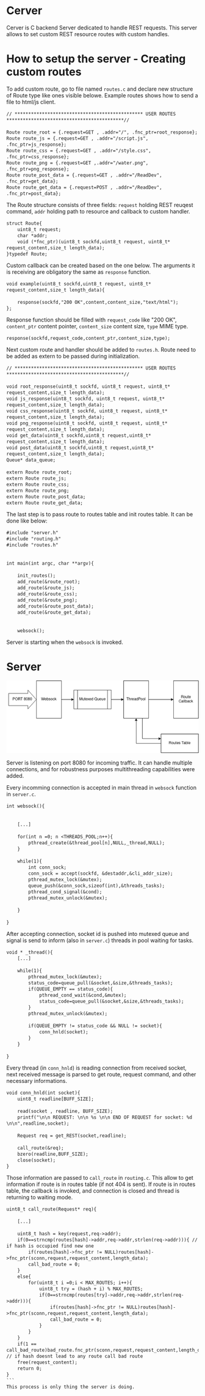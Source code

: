 # Cerver

Cerver is C backend Server dedicated to handle REST requests. This server allows to set custom REST resource routes with custom handles.

# How to setup the server - Creating custom routes 

To add custom route, go to file named ```routes.c``` and declare new structure of Route type like ones visible belowe. Example routes shows how to send a file to html/js client.


```
// *********************************************** USER ROUTES *******************************************//

Route route_root = {.request=GET , .addr="/", .fnc_ptr=root_response};
Route route_js = {.request=GET , .addr="/script.js", .fnc_ptr=js_response};
Route route_css = {.request=GET , .addr="/style.css", .fnc_ptr=css_response};
Route route_png = {.request=GET ,.addr="/water.png", .fnc_ptr=png_response};
Route route_post_data = {.request=GET , .addr="/ReadDev", .fnc_ptr=get_data};
Route route_get_data = {.request=POST , .addr="/ReadDev", .fnc_ptr=post_data};
```

The Route structure consists of three fields: ```request``` holding REST reuqest command, ```addr``` holding path to resource and callback to custom handler. 

```
struct Route{
    uint8_t request;
    char *addr;
    void (*fnc_ptr)(uint8_t sockfd,uint8_t request, uint8_t* request_content,size_t length_data); 
}typedef Route;
```

Custom callback can be created based on the one below. The arguments it is receiving are obligatory the same as ```response``` function. 

```
void example(uint8_t sockfd,uint8_t request, uint8_t* request_content,size_t length_data){

    response(sockfd,"200 OK",content,content_size,"text/html"); 
};
```

Response function should be filled with ```request_code``` like "200 OK", ```content_ptr``` content pointer, ```content_size``` content size, ```type``` MIME type.

```
response(sockfd,request_code,content_ptr,content_size,type); 
```

Next custom route and handler should be added to ```routes.h```. Route need to be added as extern to be passed during initialization. 

```
// *********************************************** USER ROUTES *******************************************//

void root_response(uint8_t sockfd, uint8_t request, uint8_t* request_content,size_t length_data);
void js_response(uint8_t sockfd, uint8_t request, uint8_t* request_content,size_t length_data);
void css_response(uint8_t sockfd, uint8_t request, uint8_t* request_content,size_t length_data);
void png_response(uint8_t sockfd, uint8_t request, uint8_t* request_content,size_t length_data);
void get_data(uint8_t sockfd,uint8_t request,uint8_t* request_content,size_t length_data);
void post_data(uint8_t sockfd,uint8_t request,uint8_t* request_content,size_t length_data);
Queue* data_queue;

extern Route route_root;
extern Route route_js;
extern Route route_css;
extern Route route_png;
extern Route route_post_data;
extern Route route_get_data;

```

The last step is to pass route to routes table and init routes table. It can be done like below:  

```
#include "server.h"
#include "routing.h"
#include "routes.h"


int main(int argc, char **argv){
    
    init_routes();
    add_route(&route_root);
    add_route(&route_js);
    add_route(&route_css);  
    add_route(&route_png); 
    add_route(&route_post_data);
    add_route(&route_get_data);


    websock();      
```
Server is starting when the ```websock``` is invoked.

# Server

![Process of invoking callback](RouteExecutionProcess.png)

Server is listening on port 8080 for incoming traffic. It can handle multiple connections, and for robustness purposes multithreading capabilities were added. 

Every incomming connection is accepted in main thread in ```websock``` function in ```server.c```. 

```
int websock(){


    [...]
    
    for(int n =0; n <THREADS_POOL;n++){
        pthread_create(&thread_pool[n],NULL,_thread,NULL);
    }

    while(1){
        int conn_sock;
        conn_sock = accept(sockfd, &destaddr,&cli_addr_size);
        pthread_mutex_lock(&mutex);
        queue_push(&conn_sock,sizeof(int),&threads_tasks);
        pthread_cond_signal(&cond);
        pthread_mutex_unlock(&mutex);
   
    }
    
}
```

After accepting connection, socket id is pushed into mutexed queue and signal is send to inform (also in ```server.c```) threads in pool waiting for tasks. 

```
void * _thread(){
    [...]

    while(1){
        pthread_mutex_lock(&mutex);
        status_code=queue_pull(&socket,&size,&threads_tasks);
        if(QUEUE_EMPTY == status_code){
            pthread_cond_wait(&cond,&mutex);
            status_code=queue_pull(&socket,&size,&threads_tasks);
        }
        pthread_mutex_unlock(&mutex);
        
        if(QUEUE_EMPTY != status_code && NULL != socket){
            conn_hnld(socket);        
        }
    }

}
```

Every thread (in ```conn_hnld```) is reading connection from received socket, next received message is parsed to get route, request command, and other necessary informations.

```
void conn_hnld(int socket){
    uint8_t readline[BUFF_SIZE];

    read(socket , readline, BUFF_SIZE); 
    printf("\n\n REQUEST: \n\n %s \n\n END OF REQUEST for socket: %d \n\n",readline,socket);
    
    Request req = get_REST(socket,readline);
    
    call_route(&req);
    bzero(readline,BUFF_SIZE);
    close(socket);
}
```

Those information are passed to ```call_route``` in ```routing.c```. This allow to get information if route is in routes table (if not 404 is sent). If route is in routes table, the callback is invoked, and connection is closed and thread is returning to waiting mode. 

````
uint8_t call_route(Request* req){
    
    [...]
    
    uint8_t hash = key(request,req->addr);    
    if(0==strncmp(routes[hash]->addr,req->addr,strlen(req->addr))){ // if hash is occupied find new one
        if(routes[hash]->fnc_ptr != NULL)routes[hash]->fnc_ptr(sconn,request,request_content,length_data);
        call_bad_route = 0;
    }
    else{
        for(uint8_t i =0;i < MAX_ROUTES; i++){
            uint8_t try = (hash + i) % MAX_ROUTES;
            if(0==strncmp(routes[try]->addr,req->addr,strlen(req->addr))){
                if(routes[hash]->fnc_ptr != NULL)routes[hash]->fnc_ptr(sconn,request,request_content,length_data);
                call_bad_route = 0;
            }
        }
    }
    if(1 == call_bad_route)bad_route.fnc_ptr(sconn,request,request_content,length_data); // if hash doesnt lead to any route call bad route
    free(request_content);
    return 0;
} 
```
This process is only thing the server is doing.   
